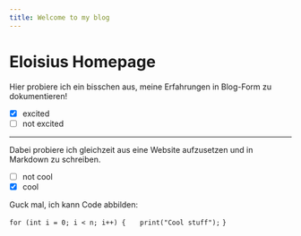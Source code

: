 ```yaml
---
title: Welcome to my blog
---
```


# Eloisius Homepage
Hier probiere ich ein bisschen aus, meine Erfahrungen in Blog-Form zu dokumentieren!

- [x] excited
- [ ] not excited

***

Dabei probiere ich gleichzeit aus eine Website aufzusetzen und in Markdown zu schreiben.

- [ ] not cool
- [x] cool

Guck mal, ich kann Code abbilden:


`for (int i = 0; i < n; i++) {`
`   print("Cool stuff");`
`}`